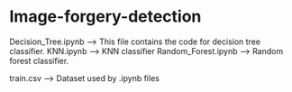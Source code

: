 # Image-forgery-detection

Decision_Tree.ipynb --> This file contains the code for decision tree classifier.
KNN.ipynb --> KNN classifier
Random_Forest.ipynb --> Random forest classifier.

train.csv --> Dataset used by .ipynb files
